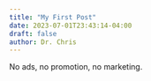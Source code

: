 ```yaml
---
title: "My First Post"
date: 2023-07-01T23:43:14-04:00
draft: false
author: Dr. Chris
---
```


No ads, no promotion, no marketing.

